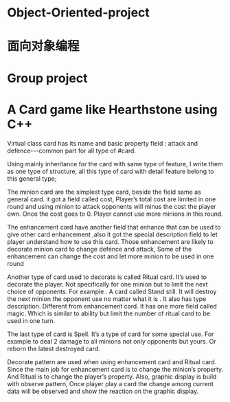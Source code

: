 # Object-Oriented-project
# 面向对象编程
# Group project
# A Card game like Hearthstone using C++

Virtual class card has its name and basic property field : attack and defence---common part for all type of #card.

Using mainly inheritance  for the card with same type of feature, I write them as one type of structure, all this type of card with detail feature belong to this general type; 

The minion card are the simplest type card, beside the field same as general card. it got a field called cost, Player’s total cost are limited in one round and using minion to attack opponents will minus the cost the player own. Once the cost goes to 0. Player cannot use more minions in this round.

The enhancement card have another field that enhance that can be used to give other card enhancement  ,also it got the special description field to let player understand how to use this card. Those enhancement are likely to decorate minion card to change defence and attack, Some of the enhancement can change the cost and let more minion to be used in one round

Another type of card used to decorate is  called Ritual card. It’s used to decorate the player. Not specifically for one minion but to limit the next choice of opponents. For example . A card called Stand still. It will destroy the next minion the opponent use no matter what it is . It also has type description. Different from enhancement card. It has one more field called magic. Which is similar to ability but limit the number of ritual card to be used in one turn.

The last type of card is Spell. It’s a type of  card for some special use. For example to deal 2 damage to all minions not only opponents but yours. Or reborn the latest destroyed card.
 
Decorate pattern are used when using enhancement card  and Ritual card. Since the main job for enhancement card is to change the minion’s property. And Ritual is to change the player’s property.  Also, graphic display is build with observe pattern, Once player play a card the change among current data will be observed and show the reaction on the graphic display.  


